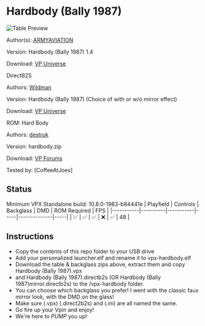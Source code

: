 # Hardbody (Bally 1987)
![Table Preview](https://vpuniverse.com/screenshots/monthly_2021_04/hb.png.a26df209c934794357023af42d9b0d42.png)

Author(s): [ARMYAVIATION](https://vpuniverse.com/profile/18348-armyaviation/)  

Version:  Hardbody (Bally 1987) 1.4

Download:  [VP Universe](https://vpuniverse.com/files/file/5956-hardbody-bally-1987/)


DirectB2S

Authors: [Wildman](https://vpuniverse.com/profile/5-wildman/)

Version: Hardbody (Bally 1987) (Choice of with or w/o mirror effect)

Download: [VP Universe](https://vpuniverse.com/files/file/5654-hardbody-bally-1987/)



ROM: Hard Body

Authors: [destruk](https://www.vpforums.org/index.php?showuser=5)

Version: hardbody.zip

Download: [VP Forums](https://www.vpforums.org/index.php?app=downloads&showfile=200)


Tested by:
[CoffeeAtJoes]

## Status 

Minimum VPX Standalone build: 10.8.0-1983-b84441e
| Playfield | Controls | Backglass | DMD | ROM Required | FPS | 
|-----------|----------|-----------|-----|--------------|-----|
| :white_check_mark: | :white_check_mark: | :white_check_mark: | :x: | :white_check_mark: | 48 |

## Instructions

- Copy the contents of this repo folder to your USB drive
- Add your personalized launcher.elf and rename it to vpx-hardbody.elf
- Download the table & backglass zips above, extract them and copy Hardbody (Bally 1987).vpx
- and Hardbody (Bally 1987).directb2s (OR Hardbody (Bally 1987)mirror.directb2s) to the /vpx-hardbody folder.
- You can choose which backglass you prefer! I went with the classic faux mirror look, with the DMD on the glass!
- Make sure (.vpx) (.direct2b2s) and (.ini) are all named the same. 
- Go fire up your Vpin and enjoy!
- We're here to *PUMP* you up!